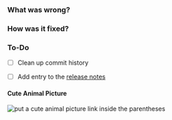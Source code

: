 ### What was wrong?



### How was it fixed?


### To-Do

[//]: # (Stay ahead of things, add list items here!)
- [ ] Clean up commit history

[//]: # (For important changes that should go into the release notes please add a newsfragment file as explained here: https://github.com/ethereum/trinity/blob/master/newsfragments/README.md)

[//]: # (See: https://trinity-client.readthedocs.io/en/latest/contributing.html#pull-requests)
- [ ] Add entry to the [release notes](https://github.com/ethereum/trinity/blob/master/newsfragments/README.md)

#### Cute Animal Picture

![put a cute animal picture link inside the parentheses]()
